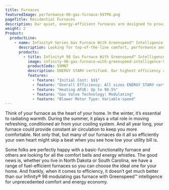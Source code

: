 ```yaml
---
title: Furnaces
featuredImage: performance-96-gas-furnace-59TP6.png
pageTitle: Residential Furnaces
description: Our quiet, energy-efficient furnaces are designed to provide warmth in winter and to circulate clean and refreshing air. Find a furnace today.
weight: 2
Product:
  productLine:
    - name: Infinity® Series Gas Furnace With Greenspeed™ Intelligence
      description: Looking for top-of-the-line comfort, performance and efficiency? As its name suggests, the Infinity series takes them further than they’ve ever been. But if the top has a top, its name includes Greenspeed intelligence.
      products:
        - title: Infinity® 98 Gas Furnace With Greenspeed™ Intelligence
          image: infinity-98-gas-furnace-with-greenspeed-intelligence-59MN7.png
          productCode: 59MN7
          description: ENERGY STAR® certified. Our highest efficiency and most advanced furnace with up to 98.5% AFUE for premium energy savings with excellent humidity control and premium comfort
          features:
            - feature: "Initial Cost: $$$"
            - feature: "Overall Efficiency: All sizes ENERGY STAR® certified"
            - feature: "Heating AFUE: Up to 98.5%"
            - feature: "Gas Valve Technology: Modulating"
            - feature: "Blower Motor Type: Variable-speed"
---
```


Think of your furnace as the heart of your home. In the winter, it’s essential to radiating warmth. During the summer, it plays a vital role in moving refreshing, conditioned air from your cooling system. And all year long, your furnace could provide constant air circulation to keep you more comfortable. Not only that, but many of our furnaces do it all so efficiently your own heart might skip a beat when you see how low your utility bill is.

Some folks are perfectly happy with a basic-functionality furnace and others are looking for all the comfort bells and energy whistles. The good news is, whether you live in North Dakota or South Carolina, we have a range of fuel-efficient furnaces so you can choose the ideal one for your home. And frankly, when it comes to efficiency, it doesn’t get much better than our Infinity® 98 modulating gas furnace with Greenspeed™ intelligence for unprecedented comfort and energy economy.

